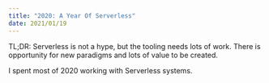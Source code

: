 ```yaml
---
title: "2020: A Year Of Serverless"
date: 2021/01/19
---
```


TL;DR: Serverless is not a hype, but the tooling needs lots of work. There is
opportunity for new paradigms and lots of value to be created.

I spent most of 2020 working with Serverless systems.
